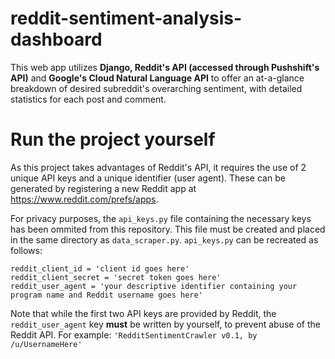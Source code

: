 # reddit-sentiment-analysis-dashboard
This web app utilizes **Django, Reddit's API (accessed through Pushshift's API)** and **Google's Cloud Natural Language API** to offer an at-a-glance
breakdown of desired subreddit's overarching sentiment, with detailed statistics for each post and comment.

# Run the project yourself
As this project takes advantages of Reddit's API, it requires the use of 2 unique API keys and a unique identifier (user agent).
These can be generated by registering a new Reddit app at https://www.reddit.com/prefs/apps.

For privacy purposes, the `api_keys.py` file containing the necessary keys has been ommited from this repository.
This file must be created and placed in the same directory as `data_scraper.py`. `api_keys.py` can be recreated as follows:

```
reddit_client_id = 'client id goes here'
reddit_client_secret = 'secret token goes here'
reddit_user_agent = 'your descriptive identifier containing your program name and Reddit username goes here'
```

Note that while the first two API keys are provided by Reddit, the `reddit_user_agent` key **must** be written by yourself, to prevent abuse of the Reddit API.
For example: `'RedditSentimentCrawler v0.1, by /u/UsernameHere'`
 
